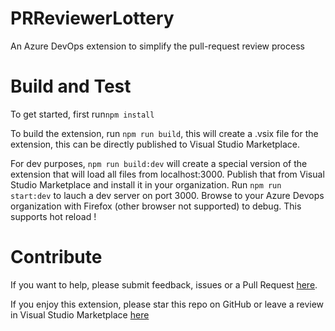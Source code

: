 # PRReviewerLottery
An Azure DevOps extension to simplify the pull-request review process
# Build and Test
To get started, first run`npm install`

To build the extension, run `npm run build`, this will create a .vsix file for the extension, this can be directly published to Visual Studio Marketplace.

For dev purposes, `npm run build:dev` will create a special version of the extension that will load all files from localhost:3000. Publish that from Visual Studio Marketplace and install it in your organization. Run `npm run start:dev` to lauch a dev server on port 3000. Browse to your Azure Devops organization with Firefox (other browser not supported) to debug. This supports hot reload !

# Contribute
If you want to help, please submit feedback, issues or a Pull Request [here](https://github.com/Etienne-Gautier/PRReviewerLottery).

If you enjoy this extension, please star this repo on GitHub or leave a review in Visual Studio Marketplace [here](https://marketplace.visualstudio.com/items?itemName=etienne-gautier.pr-reviewer-lottery)
